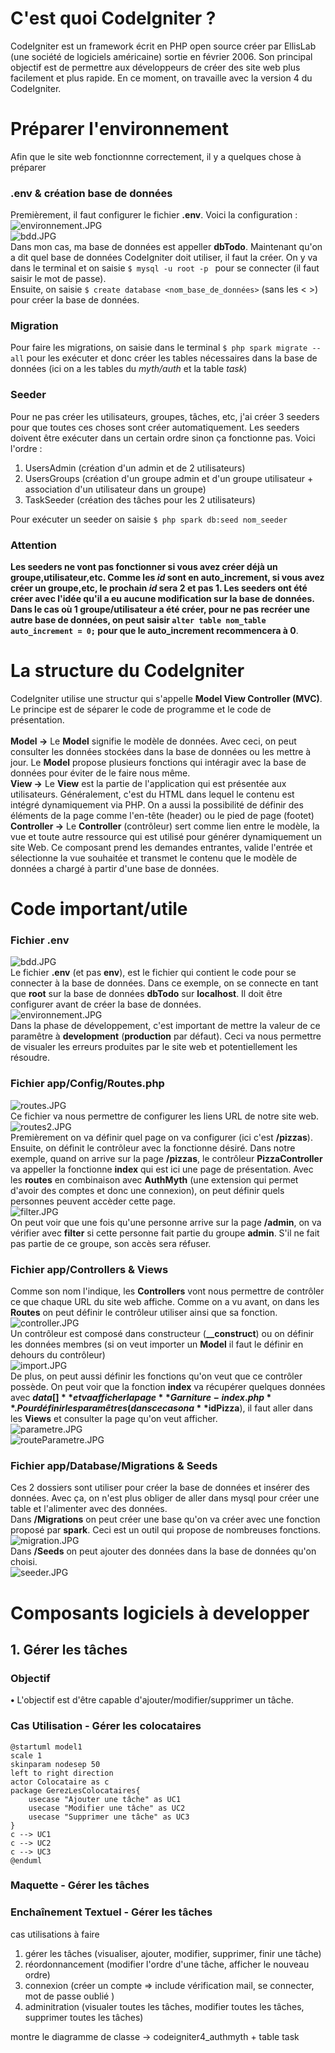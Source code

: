 # C'est quoi CodeIgniter ?

CodeIgniter est un framework écrit en PHP open source créer par EllisLab (une société de logiciels américaine) sortie en février 2006. Son principal objectif est de permettre aux développeurs de créer des site web plus facilement et plus rapide. En ce moment, on travaille avec la version 4 du CodeIgniter.

# Préparer l'environnement
Afin que le site web fonctionnne correctement, il y a quelques chose à préparer <br>
### .env & création base de données
Premièrement, il faut configurer le fichier **.env**. Voici la configuration : <br>
![environnement.JPG](./Images_Readme/environnement.JPG) <br>
![bdd.JPG](./Images_Readme/bdd.JPG) <br>
Dans mon cas, ma base de données est appeller **dbTodo**. 
Maintenant qu'on a dit quel base de données CodeIgniter doit utiliser, il faut la créer. On y va dans le terminal et on saisie `` $ mysql -u root -p 
`` pour se connecter (il faut saisir le mot de passe). <br>
Ensuite, on saisie ``$ create database <nom_base_de_données>`` (sans les < >) pour créer la base de données.
### Migration
Pour faire les migrations, on saisie dans le terminal ``$ php spark migrate --all`` pour les exécuter et donc créer les tables nécessaires dans la base de données (ici on a les tables du *myth/auth* et la table *task*) <br>
### Seeder
Pour ne pas créer les utilisateurs, groupes, tâches, etc, j'ai créer 3 seeders pour que toutes ces choses sont créer automatiquement. Les seeders doivent être exécuter dans un certain ordre sinon ça fonctionne pas. Voici l'ordre : <br>
1) UsersAdmin (création d'un admin et de 2 utilisateurs) <br>
2) UsersGroups (création d'un groupe admin et d'un groupe utilisateur + association d'un utilisateur dans un groupe) <br>
3) TaskSeeder (création des tâches pour les 2 utilisateurs) <br>

Pour exécuter un seeder on saisie ``$ php spark db:seed nom_seeder``
### Attention
**Les seeders ne vont pas fonctionner si vous avez créer déjà un groupe,utilisateur,etc. Comme les *id* sont en auto_increment, si vous avez créer un groupe,etc, le prochain *id* sera 2 et pas 1. Les seeders ont été créer avec l'idée qu'il a eu aucune modification sur la base de données. Dans le cas où 1 groupe/utilisateur a été créer, pour ne pas recréer une autre base de données, on peut saisir ``alter table nom_table auto_increment = 0;`` pour que le auto_increment recommencera à 0**.<br>


# La structure du CodeIgniter
CodeIgniter utilise une structur qui s'appelle **Model View Controller (MVC)**. Le principe est de séparer le code de programme et le code de présentation. <br>
<br>
**Model →** Le **Model** signifie le modèle de données. Avec ceci, on peut consulter les données stockées dans la base de données ou les mettre à jour. Le **Model** propose plusieurs fonctions qui intéragir avec la base de données pour éviter de le faire nous même. <br>
**View →** Le **View** est la partie de l'application qui est présentée aux utilisateurs. Généralement, c'est du HTML dans lequel le contenu est intégré dynamiquement via PHP. On a aussi la possibilité de définir des éléments de la page comme l'en-tête (header) ou le pied de page (footet) <br>
**Controller →** Le **Controller** (contrôleur) sert comme lien entre le modèle, la vue et toute autre ressource qui est utilisé pour générer dynamiquement un site Web. Ce composant prend les demandes entrantes, valide l'entrée et sélectionne la vue souhaitée et transmet le contenu que le modèle de données a chargé à partir d'une base de données. <br>

# Code important/utile
### Fichier .env
![bdd.JPG](./Images_Readme/bdd.JPG) <br>
Le fichier **.env** (et pas **env**), est le fichier qui contient le code pour se connecter à la base de données. Dans ce exemple, on se connecte en tant que **root** sur la base de données **dbTodo** sur **localhost**. Il doit être configurer avant de créer la base de données.<br>
![environnement.JPG](./Images_Readme/environnement.JPG) <br>
Dans la phase de développement, c'est important de mettre la valeur de ce paramêtre à **development** (**production** par défaut). Ceci va nous permettre de visualer les erreurs produites par le site web et potentiellement les résoudre. <br>

### Fichier app/Config/Routes.php
![routes.JPG](./Images_Readme/routes.JPG) <br>
Ce fichier va nous permettre de configurer les liens URL de notre site web. <br>
![routes2.JPG](./Images_Readme/routes2.JPG) <br>
Premièrement on va définir quel page on va configurer (ici c'est **/pizzas**). Ensuite, on définit le contrôleur avec la fonctionne désiré. Dans notre exemple, quand on arrive sur la page **/pizzas**, le contrôleur **PizzaController** va appeller la fonctionne **index** qui est ici une page de présentation. Avec les **routes** en combinaison avec **AuthMyth** (une extension qui permet d'avoir des comptes et donc une connexion), on peut définir quels personnes peuvent accèder cette page. <br>
![filter.JPG](./Images_Readme/filter.JPG) <br>
On peut voir que une fois qu'une personne arrive sur la page **/admin**, on va vérifier avec **filter** si cette personne fait partie du groupe **admin**. S'il ne fait pas partie de ce groupe, son accès sera réfuser.

### Fichier app/Controllers & Views
Comme son nom l'indique, les **Controllers** vont nous permettre de contrôler ce que chaque URL du site web affiche. Comme on a vu avant, on dans les **Routes** on peut définir le contrôleur utiliser ainsi que sa fonction.<br>
![controller.JPG](./Images_Readme/controller.JPG) <br>
Un contrôleur est composé dans constructeur (**__construct**) ou on définir les données membres (si on veut importer un **Model** il faut le définir en dehours du contrôleur) <br>
![import.JPG](./Images_Readme/import.JPG) <br>
De plus, on peut aussi définir les fonctions qu'on veut que ce contrôler possède. On peut voir que la fonction **index** va récupérer quelques données avec **$data[]** et va afficher la page **Garniture-index.php**. Pour définir les paramêtres (dans ce cas on a **$idPizza**), il faut aller dans les **Views** et consulter la page qu'on veut afficher. <br>
![parametre.JPG](./Images_Readme/parametre.JPG) <br>
![routeParametre.JPG](./Images_Readme/routeParametre.JPG) <br>

### Fichier app/Database/Migrations & Seeds
Ces 2 dossiers sont utiliser pour créer la base de données et insérer des données. Avec ça, on n'est plus obliger de aller dans mysql pour créer une table et l'alimenter avec des données. <br>
Dans **/Migrations** on peut créer une base qu'on va créer avec une fonction proposé par **spark**. Ceci est un outil qui propose de nombreuses fonctions. <br>
![migration.JPG](./Images_Readme/migration.JPG) <br>
Dans **/Seeds** on peut ajouter des données dans la base de données qu'on choisi.<br>
![seeder.JPG](./Images_Readme/seeder.JPG)

# Composants logiciels à developper

## 1. Gérer les tâches
### Objectif 
**•** L'objectif est d'être capable d'ajouter/modifier/supprimer un tâche. 
### Cas Utilisation - Gérer les colocataires
```plantuml
@startuml model1
scale 1
skinparam nodesep 50
left to right direction
actor Colocataire as c
package GerezLesColocataires{
    usecase "Ajouter une tâche" as UC1
    usecase "Modifier une tâche" as UC2
    usecase "Supprimer une tâche" as UC3
}
c --> UC1
c --> UC2
c --> UC3
@enduml
```

### Maquette - Gérer les tâches

### Enchaînement Textuel - Gérer les tâches 



cas utilisations à faire
1)   gérer les tâches (visualiser, ajouter, modifier, supprimer, finir une tâche)   <br>
2)   réordonnancement (modifier l'ordre d'une tâche, afficher le nouveau ordre)   <br>
3)   connexion (créer un compte => include vérification mail, se connecter, mot de passe oublié )   <br>
4)   adminitration (visualer toutes les tâches, modifier toutes les tâches, supprimer toutes les tâches)   <br>


montre le diagramme de classe → codeigniter4_authmyth + table task





